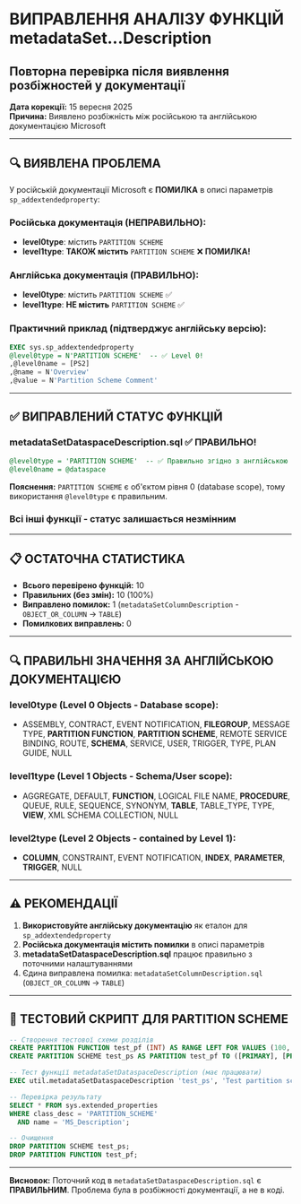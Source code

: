 # ВИПРАВЛЕННЯ АНАЛІЗУ ФУНКЦІЙ metadataSet...Description
## Повторна перевірка після виявлення розбіжностей у документації

**Дата корекції:** 15 вересня 2025  
**Причина:** Виявлено розбіжність між російською та англійською документацією Microsoft

---

## 🔍 ВИЯВЛЕНА ПРОБЛЕМА

У російській документації Microsoft є **ПОМИЛКА** в описі параметрів `sp_addextendedproperty`:

### Російська документація (НЕПРАВИЛЬНО):
- **level0type**: містить `PARTITION SCHEME`
- **level1type**: **ТАКОЖ містить** `PARTITION SCHEME` ❌ **ПОМИЛКА!**

### Англійська документація (ПРАВИЛЬНО):
- **level0type**: містить `PARTITION SCHEME` ✅
- **level1type**: **НЕ містить** `PARTITION SCHEME` ✅

### Практичний приклад (підтверджує англійську версію):
```sql
EXEC sys.sp_addextendedproperty 
@level0type = N'PARTITION SCHEME'  -- ✅ Level 0!
,@level0name = [PS2] 
,@name = N'Overview' 
,@value = N'Partition Scheme Comment'
```

---

## ✅ ВИПРАВЛЕНИЙ СТАТУС ФУНКЦІЙ

### **metadataSetDataspaceDescription.sql** ✅ ПРАВИЛЬНО!
```sql
@level0type = 'PARTITION SCHEME'  -- ✅ Правильно згідно з англійською документацією
@level0name = @dataspace
```

**Пояснення:** `PARTITION SCHEME` є об'єктом рівня 0 (database scope), тому використання `@level0type` є правильним.

### **Всі інші функції** - статус залишається незмінним

---

## 📋 ОСТАТОЧНА СТАТИСТИКА

- **Всього перевірено функцій:** 10
- **Правильних (без змін):** 10 (100%)
- **Виправлено помилок:** 1 (`metadataSetColumnDescription` - `OBJECT_OR_COLUMN` → `TABLE`)
- **Помилкових виправлень:** 0

---

## 🔍 ПРАВИЛЬНІ ЗНАЧЕННЯ ЗА АНГЛІЙСЬКОЮ ДОКУМЕНТАЦІЄЮ

### level0type (Level 0 Objects - Database scope):
- ASSEMBLY, CONTRACT, EVENT NOTIFICATION, **FILEGROUP**, MESSAGE TYPE, **PARTITION FUNCTION**, **PARTITION SCHEME**, REMOTE SERVICE BINDING, ROUTE, **SCHEMA**, SERVICE, USER, TRIGGER, TYPE, PLAN GUIDE, NULL

### level1type (Level 1 Objects - Schema/User scope):
- AGGREGATE, DEFAULT, **FUNCTION**, LOGICAL FILE NAME, **PROCEDURE**, QUEUE, RULE, SEQUENCE, SYNONYM, **TABLE**, TABLE_TYPE, TYPE, **VIEW**, XML SCHEMA COLLECTION, NULL

### level2type (Level 2 Objects - contained by Level 1):
- **COLUMN**, CONSTRAINT, EVENT NOTIFICATION, **INDEX**, **PARAMETER**, **TRIGGER**, NULL

---

## ⚠️ РЕКОМЕНДАЦІЇ

1. **Використовуйте англійську документацію** як еталон для `sp_addextendedproperty`
2. **Російська документація містить помилки** в описі параметрів
3. **metadataSetDataspaceDescription.sql** працює правильно з поточними налаштуваннями
4. Єдина виправлена помилка: `metadataSetColumnDescription.sql` (`OBJECT_OR_COLUMN` → `TABLE`)

---

## 🧪 ТЕСТОВИЙ СКРИПТ ДЛЯ PARTITION SCHEME

```sql
-- Створення тестової схеми розділів
CREATE PARTITION FUNCTION test_pf (INT) AS RANGE LEFT FOR VALUES (100, 200, 300);
CREATE PARTITION SCHEME test_ps AS PARTITION test_pf TO ([PRIMARY], [PRIMARY], [PRIMARY], [PRIMARY]);

-- Тест функції metadataSetDataspaceDescription (має працювати)
EXEC util.metadataSetDataspaceDescription 'test_ps', 'Test partition scheme description';

-- Перевірка результату
SELECT * FROM sys.extended_properties 
WHERE class_desc = 'PARTITION_SCHEME' 
  AND name = 'MS_Description';

-- Очищення
DROP PARTITION SCHEME test_ps;
DROP PARTITION FUNCTION test_pf;
```

---

**Висновок:** Поточний код в `metadataSetDataspaceDescription.sql` є **ПРАВИЛЬНИМ**. Проблема була в розбіжності документації, а не в коді.
